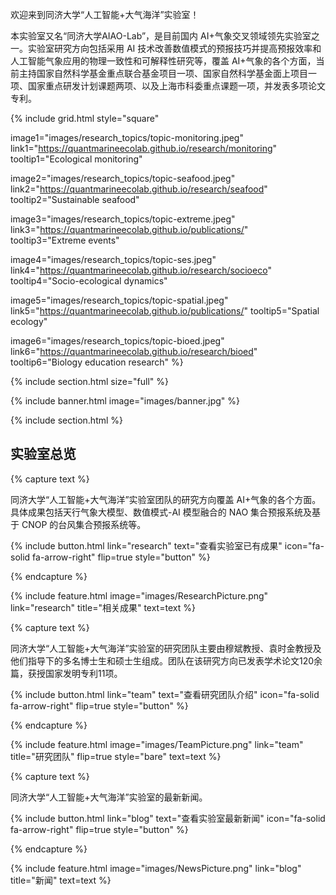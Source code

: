 ---
---

欢迎来到同济大学“人工智能+大气海洋”实验室！

本实验室又名“同济大学AIAO-Lab”，是目前国内 AI+气象交叉领域领先实验室之一。实验室研究方向包括采用 AI 技术改善数值模式的预报技巧并提高预报效率和人工智能气象应用的物理一致性和可解释性研究等，覆盖 AI+气象的各个方面，当前主持国家自然科学基金重点联合基金项目一项、国家自然科学基金面上项目一项、国家重点研发计划课题两项、以及上海市科委重点课题一项，并发表多项论文专利。

{%
  include grid.html
  style="square"

  image1="images/research_topics/topic-monitoring.jpeg"
  link1="https://quantmarineecolab.github.io/research/monitoring"
  tooltip1="Ecological monitoring"

  image2="images/research_topics/topic-seafood.jpeg"
  link2="https://quantmarineecolab.github.io/research/seafood"
  tooltip2="Sustainable seafood"

  image3="images/research_topics/topic-extreme.jpeg"
  link3="https://quantmarineecolab.github.io/publications/"
  tooltip3="Extreme events"

  image4="images/research_topics/topic-ses.jpeg"
  link4="https://quantmarineecolab.github.io/research/socioeco"
  tooltip4="Socio-ecological dynamics"
  
  image5="images/research_topics/topic-spatial.jpeg"
  link5="https://quantmarineecolab.github.io/publications/"
  tooltip5="Spatial ecology"
  
  image6="images/research_topics/topic-bioed.jpeg"
  link6="https://quantmarineecolab.github.io/research/bioed"
  tooltip6="Biology education research"
%}

{% include section.html size="full" %}

{% include banner.html image="images/banner.jpg" %}

{% include section.html %}

## 实验室总览

{% capture text %}

同济大学“人工智能+大气海洋”实验室团队的研究方向覆盖 AI+气象的各个方面。具体成果包括天行气象大模型、数值模式-AI 模型融合的 NAO 集合预报系统及基于 CNOP 的台风集合预报系统等。

{%
  include button.html
  link="research"
  text="查看实验室已有成果"
  icon="fa-solid fa-arrow-right"
  flip=true
  style="button"
%}

{% endcapture %}

{%
  include feature.html
  image="images/ResearchPicture.png"
  link="research"
  title="相关成果"
  text=text
%}

{% capture text %}

同济大学“人工智能+大气海洋”实验室的研究团队主要由穆斌教授、袁时金教授及他们指导下的多名博士生和硕士生组成。团队在该研究方向已发表学术论文120余篇，获授国家发明专利11项。

{%
  include button.html
  link="team"
  text="查看研究团队介绍"
  icon="fa-solid fa-arrow-right"
  flip=true
  style="button"
%}

{% endcapture %}

{%
  include feature.html
  image="images/TeamPicture.png"
  link="team"
  title="研究团队"
  flip=true
  style="bare"
  text=text
%}

{% capture text %}

同济大学“人工智能+大气海洋”实验室的最新新闻。

{%
  include button.html
  link="blog"
  text="查看实验室最新新闻"
  icon="fa-solid fa-arrow-right"
  flip=true
  style="button"
%}

{% endcapture %}

{%
  include feature.html
  image="images/NewsPicture.png"
  link="blog"
  title="新闻"
  text=text
%}
